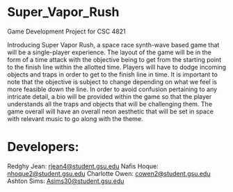 # Super_Vapor_Rush
Game Development Project for CSC 4821

Introducing Super Vapor Rush, a space race synth-wave based game that will be a single-player experience. The layout of the game will be in the form of a time attack with the objective being to get from the starting point to the finish line within the allotted time. Players will have to dodge incoming objects and traps in order to get to the finish line in time. It is important to note that the objective is subject to change depending on what we feel is more feasible down the line. In order to avoid confusion pertaining to any intricate detail, a bio will be provided within the game so that the player understands all the traps and objects that will be challenging them. The game overall will have an overall neon aesthetic that will be set in space with relevant music to go along with the theme. 

# Developers: 

Redghy Jean: rjean4@student.gsu.edu 
Nafis Hoque: nhoque2@student.gsu.edu 
Charlotte Owen: cowen2@student.gsu.edu 
Ashton Sims: Asims30@student.gsu.edu

